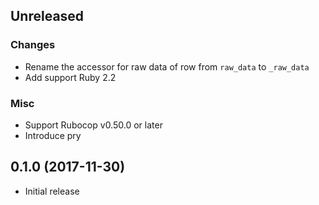 ## Unreleased

### Changes

* Rename the accessor for raw data of row from `raw_data` to `_raw_data`
* Add support Ruby 2.2

### Misc

* Support Rubocop v0.50.0 or later
* Introduce pry


## 0.1.0 (2017-11-30)

* Initial release
